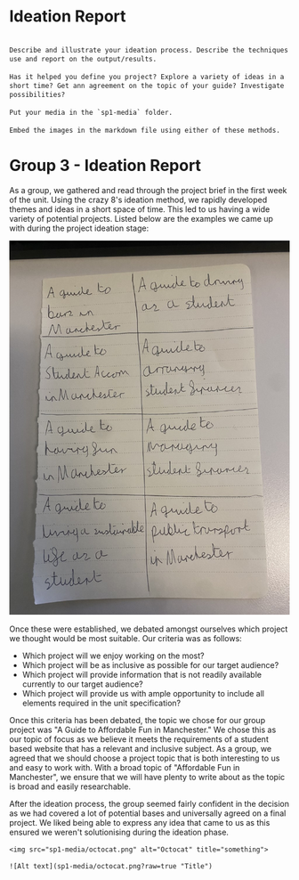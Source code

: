 # Ideation Report

```**Word count** 300 words maximum

Describe and illustrate your ideation process. Describe the techniques use and report on the output/results.

Has it helped you define you project? Explore a variety of ideas in a short time? Get ann agreement on the topic of your guide? Investigate possibilities?

Put your media in the `sp1-media` folder.

Embed the images in the markdown file using either of these methods.

```

# Group 3 - Ideation Report

As a group, we gathered and read through the project brief in the first week of the unit. Using the crazy 8's ideation method, we rapidly developed themes and ideas in a short space of time. This led to us having a wide variety of potential projects. Listed below are the examples we came up with during the project ideation stage:

<img src="sp1-media/crazy 8's.jpg" alt="Our Crazy 8's Ideation Sheet" title="Crazy 8's">


Once these were established, we debated amongst ourselves which project we thought would be most suitable. Our criteria was as follows:

* Which project will we enjoy working on the most?
* Which project will be as inclusive as possible for our target audience?
* Which project will provide information that is not readily available currently to our target audience?
* Which project will provide us with ample opportunity to include all elements required in the unit specification?

Once this criteria has been debated, the topic we chose for our group project was "A Guide to Affordable Fun in Manchester." We chose this as our topic of focus as we believe it meets the requirements of a student based website that has a relevant and inclusive subject. As a group, we agreed that we should choose a project topic that is both interesting to us and easy to work with. With a broad topic of "Affordable Fun in Manchester", we ensure that we will have plenty to write about as the topic is broad and easily researchable.

After the ideation process, the group seemed fairly confident in the decision as we had covered a lot of potential bases and universally agreed on a final project. We liked being able to express any idea that came to us as this ensured we weren't solutionising during the ideation phase.



```
<img src="sp1-media/octocat.png" alt="Octocat" title="something">
```



```
![Alt text](sp1-media/octocat.png?raw=true "Title")
```
